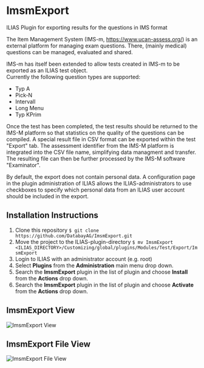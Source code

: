# ImsmExport
ILIAS Plugin for exporting results for the questions in IMS format

The Item Management System (IMS-m, https://www.ucan-assess.org/) is an external platform for managing exam questions.
There, (mainly medical) questions can be managed, evaluated and shared.

IMS-m has itself been extended to allow tests created in IMS-m to be exported as an ILIAS test object.  
Currently the following question types are  supported:

* Typ A
* Pick-N
* Intervall
* Long Menu
* Typ KPrim

Once the test has been completed, the test results should be returned to the IMS-M platform so that statistics on the quality of the questions can be compiled. A special result file in CSV format can be exported within the test "Export" tab. The assessment identifier from the IMS-M platform is integrated into the CSV file name, simplifying data managment and transfer. The resulting file can then be further processed by the IMS-M software "Examinator".

By default, the export does not contain personal data. A configuration page in the plugin administration of ILIAS allows the ILIAS-administrators to use checkboxes to specify which personal data from an ILIAS user account should be included in the export.


## Installation Instructions
1. Clone this repository
   `$ git clone https://github.com/DatabayAG/ImsmExport.git`
2. Move the project to the ILIAS-plugin-directory
   `$ mv ImsmExport <ILIAS_DIRECTORY>/Customizing/global/plugins/Modules/Test/Export/ImsmExport`
3. Login to ILIAS with an administrator account (e.g. root)
4. Select **Plugins** from the **Administration** main menu drop down.
5. Search the **ImsmExport** plugin in the list of plugin and choose **Install** from the **Actions** drop down.
6. Search the **ImsmExport** plugin in the list of plugin and choose **Activate** from the **Actions** drop down.


## ImsmExport  View
![ImsmExport View](https://databayag.github.io/ImsmExport/IMSm_export.png)

## ImsmExport  File View
![ImsmExport File View](https://databayag.github.io/ImsmExport/imsm_export_file.png)